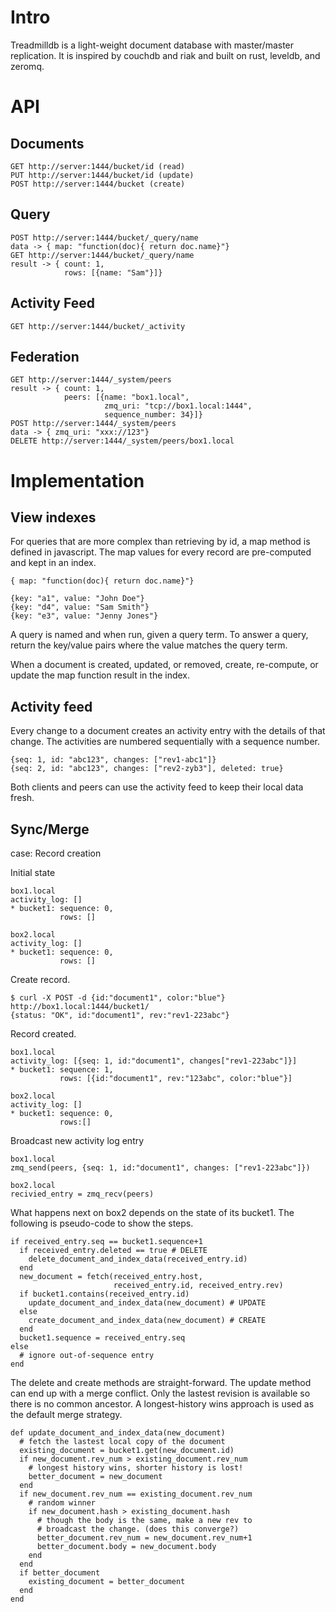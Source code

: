 # Intro
Treadmilldb is a light-weight document database with master/master replication.
It is inspired by couchdb and riak and built on rust, leveldb, and zeromq.

# API
## Documents
```
GET http://server:1444/bucket/id (read)
PUT http://server:1444/bucket/id (update)
POST http://server:1444/bucket (create)
```

## Query
```
POST http://server:1444/bucket/_query/name
data -> { map: "function(doc){ return doc.name}"}
GET http://server:1444/bucket/_query/name
result -> { count: 1,
            rows: [{name: "Sam"}]}
```

## Activity Feed
```
GET http://server:1444/bucket/_activity
```

## Federation
```
GET http://server:1444/_system/peers
result -> { count: 1,
            peers: [{name: "box1.local",
                     zmq_uri: "tcp://box1.local:1444",
                     sequence_number: 34}]}
POST http://server:1444/_system/peers
data -> { zmq_uri: "xxx://123"}
DELETE http://server:1444/_system/peers/box1.local
```

# Implementation
## View indexes
For queries that are more complex than retrieving by id,
a map method is defined in javascript. The map values
for every record are pre-computed and kept in an index.

```
{ map: "function(doc){ return doc.name}"}
```

```
{key: "a1", value: "John Doe"}
{key: "d4", value: "Sam Smith"}
{key: "e3", value: "Jenny Jones"}
```

A query is named and when run, given a query term.
To answer a query, return the key/value pairs where
the value matches the query term.

When a document is created, updated, or removed, create,
re-compute, or update the map function result in the index.

## Activity feed
Every change to a document creates an activity entry with
the details of that change. The activities are numbered
sequentially with a sequence number.

```
{seq: 1, id: "abc123", changes: ["rev1-abc1"]}
{seq: 2, id: "abc123", changes: ["rev2-zyb3"], deleted: true}
```

Both clients and peers can use the activity feed to keep their
local data fresh.

## Sync/Merge

case: Record creation

Initial state
```
box1.local
activity_log: []
* bucket1: sequence: 0,
           rows: []

box2.local
activity_log: []
* bucket1: sequence: 0,
           rows: []
```

Create record.
```
$ curl -X POST -d {id:"document1", color:"blue"} http://box1.local:1444/bucket1/
{status: "OK", id:"document1", rev:"rev1-223abc"}
```

Record created.
```
box1.local
activity_log: [{seq: 1, id:"document1", changes["rev1-223abc"]}]
* bucket1: sequence: 1,
           rows: [{id:"document1", rev:"123abc", color:"blue"}]

box2.local
activity_log: []
* bucket1: sequence: 0,
           rows:[]
```

Broadcast new activity log entry
```
box1.local
zmq_send(peers, {seq: 1, id:"document1", changes: ["rev1-223abc"]})

box2.local
recivied_entry = zmq_recv(peers)
```

What happens next on box2 depends on the state of its bucket1.
The following is pseudo-code to show the steps.

```
if received_entry.seq == bucket1.sequence+1
  if received_entry.deleted == true # DELETE
    delete_document_and_index_data(received_entry.id)
  end
  new_document = fetch(received_entry.host,
                       received_entry.id, received_entry.rev)
  if bucket1.contains(received_entry.id)
    update_document_and_index_data(new_document) # UPDATE
  else
    create_document_and_index_data(new_document) # CREATE
  end
  bucket1.sequence = received_entry.seq
else
  # ignore out-of-sequence entry
end
```

The delete and create methods are straight-forward. The update method
can end up with a merge conflict. Only the lastest revision is available
so there is no common ancestor. A longest-history wins approach is
used as the default merge strategy.

```
def update_document_and_index_data(new_document)
  # fetch the lastest local copy of the document
  existing_document = bucket1.get(new_document.id)
  if new_document.rev_num > existing_document.rev_num
    # longest history wins, shorter history is lost!
    better_document = new_document
  end
  if new_document.rev_num == existing_document.rev_num
    # random winner
    if new_document.hash > existing_document.hash
      # though the body is the same, make a new rev to
      # broadcast the change. (does this converge?)
      better_document.rev_num = new_document.rev_num+1
      better_document.body = new_document.body
    end
  end
  if better_document
    existing_document = better_document
  end
end
```
